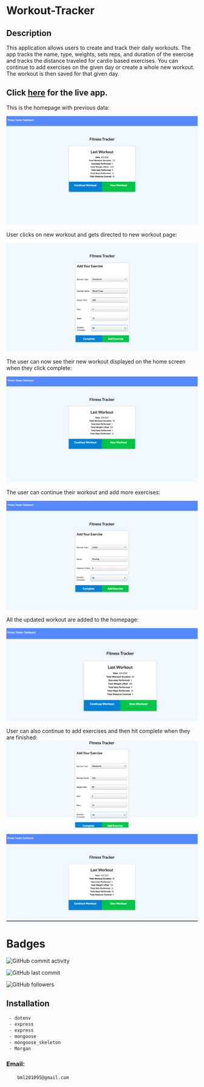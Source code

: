 # Workout-Tracker

## Description


This application allows users to create and track their daily workouts.  The app tracks the name, type, weights, sets  reps, and duration  of the exercise and tracks the distance traveled for cardio based exercises. You can continue to add exercises on the given day or create a whole new workout. The workout is then saved for that given day.

## Click [here](https://workout-tracker123.herokuapp.com/?id=5ef685193eeb65001749e0bc)  for the live app. 

This is the homepage with previous data:

 ![Home Screenshot](images/homepage.png)
 
 User clicks on new workout and gets directed to new workout page:
 
 ![New Workout Screenshot](images/newworkout.png) 
 
 The user can now see their new workout displayed on the home screen when they click complete:
 
 ![ New Resistence Workout Screenshot](images/resistence.png) 
 
 The user can continue their workout and add more exercises:
 
 
 ![Added Cardio Screenshot](images/continue.png)
 
 All the updated workout are added to the homepage:
 

 ![Full Workout Screenshot](images/fullworkout.png)
 
 User can also continue to add exercises and then hit complete when they are finished:
 ![Add Exercise Screenshot](images/addexercise.png) 
 
 
 ![Completed Workout Screenshot](images/finishedworkout.png)
 
 
 # Badges

![GitHub commit activity](https://img.shields.io/github/commit-activity/m/BrianLevin/Personal-Trainer-Portal)

![GitHub last commit](https://img.shields.io/github/last-commit/BrianLevin/Personal-Trainer-Portal)

![GitHub followers](https://img.shields.io/github/followers/BrianLevin?style=social)



## Installation

     
     - dotenv
     - express
     - express 
     - mongoose
     - mongoose_skeleton
     - Morgan
     


### Email:

        bml201095@gmail.com
        
